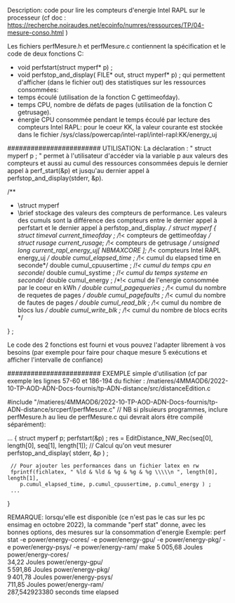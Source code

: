 Description: code pour lire les compteurs d'energie Intel RAPL sur le processeur (cf 
doc : https://recherche.noiraudes.net/ecoinfo/numres/ressources/TP/04-mesure-conso.html )

Les fichiers perfMesure.h et perfMesure.c contiennent la spécification et le code de deux fonctions C:
- void perfstart(struct myperf*  p) ; 
- void perfstop_and_display( FILE* out, struct myperf* p) ;
qui permettent d'afficher (dans le fichier out) des statistiques sur les ressources consommées:
- temps écoulé (utilisation de la fonction C gettimeofday).
- temps CPU, nombre de défats de pages  (utilisation de la fonction C getrusage).
- énergie CPU consommée pendant le temps écoulé par lecture des compteurs Intel RAPL: pour le coeur KK, la valeur courante
  est stockée dans le fichier  /sys/class/powercap/intel-rapl/intel-rapl:KK/energy_uj

########################
UTILISATION:
La déclaration : " struct myperf p ; "  permet à l'utilisateur d'accéder via la 
variable p aux valeurs des compteurs et aussi au cumul des ressources consommées depuis le 
dernier appel à perf_start(&p) et jusqu'au dernier appel à perfstop_and_display(stderr, &p). 

/**
 * \struct myperf
 * \brief stockage des valeurs des compteurs de performance. Les valeurs des cumuls sont la différence des compteurs entre le dernier appel à perfstart et le dernier appel à perfstop_and_display.
*/
struct myperf
{
  struct timeval current_timeofday ; /*!< compteurs de gettimeofday */
  struct rusage  current_rusage; /*!< compteurs de getrusage */
  unsigned long  current_rapl_energy_uj[ NBMAXCORE ]; /*!< compteurs Intel RAPL energy_uj */
  double cumul_elapsed_time ;  /*!< cumul du elapsed time en seconde*/
  double cumul_cpuusertime ;  /*!< cumul du temps cpu en seconde*/
  double cumul_systime ; /*!< cumul du temps systeme en seconde*/
  double cumul_energy ; /*!< cumul de l'energie consommée par le coeur en kWh  */
  double cumul_pagequeries ; /*!< cumul du nombre de requetes de pages */
  double cumul_pagefaults ; /*!< cumul du nombre de fautes de pages  */
  double cumul_read_blk ; /*!< cumul du nombre de blocs lus  */
  double cumul_write_blk ; /*!< cumul du nombre de blocs ecrits */

} ;

Le code des 2 fonctions est fourni et vous pouvez l'adapter librement à vos besoins
(par exemple pour faire pour chaque mesure 5 exécutions et afficher l'intervalle de confiance)

########################
EXEMPLE simple d'utilisation (cf par exemple les lignes 57-60 et 186-194 du fichier : 
/matieres/4MMAOD6/2022-10-TP-AOD-ADN-Docs-fournis/tp-ADN-distance/src/distanceEdition.c

   #include "/matieres/4MMAOD6/2022-10-TP-AOD-ADN-Docs-fournis/tp-ADN-distance/srcperf/perfMesure.c"
      // NB si plsuieurs programmes, inclure perfMesure.h au lieu de perfMesure.c qui devrait alors être compilé séparément):

   ...
   { struct myperf p;
     perfstart(&p) ;
     res = EditDistance_NW_Rec(seq[0], length[0], seq[1], length[1]); // Calcul qu'on veut mesurer
     perfstop_and_display( stderr, &p ) ;

     // Pour ajouter les performances dans un fichier latex en rw 
     fprintf(fichlatex, " %ld & %ld & %g & %g & %g \\\\\n ", length[0], length[1], 
        p.cumul_elapsed_time, p.cumul_cpuusertime, p.cumul_energy ) ;
     ...
   }

REMARQUE: lorsqu'elle est disponible (ce n'est pas le cas sur les pc ensimag en octobre 2022),
la commande "perf stat"  donne, avec les bonnes options, des mesures sur la consommation d'energie 
Exemple: 
perf stat -e power/energy-cores/ -e power/energy-gpu/ -e power/energy-pkg/ -e power/energy-psys/ -e power/energy-ram/ make
         5 005,68 Joules power/energy-cores/                                         
             34,22 Joules power/energy-gpu/                                           
          5 591,86 Joules power/energy-pkg/                                           
          9 401,78 Joules power/energy-psys/                                          
            711,85 Joules power/energy-ram/         
287,542923380 seconds time elapsed

